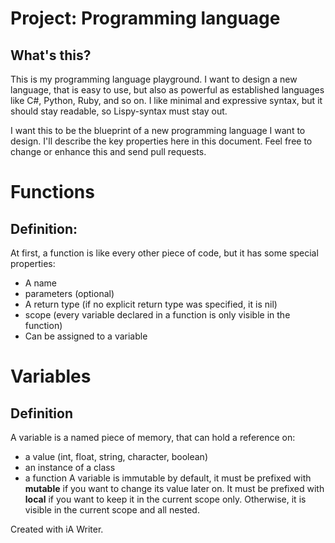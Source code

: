 # Project: Programming language
## What's this?
This is my programming language playground. I want to design a new language, that is easy to use, but also as powerful as established languages like C#, Python, Ruby, and so on. I like minimal and expressive syntax, but it should stay readable, so Lispy-syntax must stay out. 

I want this to be the blueprint of a new programming language I want to design. I'll describe the key properties here in this document. Feel free to change or enhance this and send pull requests.

# Functions
## Definition:
At first, a function is like every other piece of code, but it has some special properties:
+ A name
+ parameters (optional)
+ A return type (if no explicit return type was specified, it is nil)
+ scope (every variable declared in a function is only visible in the function)
+ Can be assigned to a variable
# Variables
## Definition
A variable is a named piece of memory, that can hold a reference on:
+ a value (int, float, string, character, boolean)
+ an instance of a class
+ a function
A variable is immutable by default, it must be prefixed with **mutable** if you want to change its value later on.
It must be prefixed with **local** if you want to keep it in the current scope only. Otherwise, it is visible in the current scope and all nested.




Created with iA Writer.
